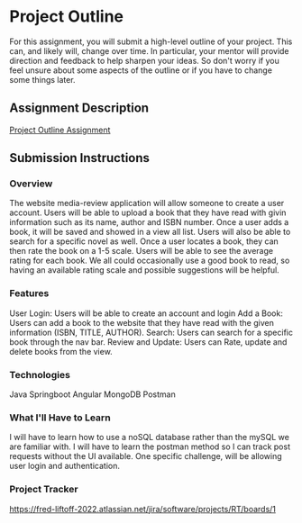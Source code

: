 # Project Outline
For this assignment, you will submit a high-level outline of your project. This can, and likely will, change over time. In particular, your mentor will provide direction and feedback to help sharpen your ideas. So don't worry if you feel unsure about some aspects of the outline or if you have to change some things later.

## Assignment Description
[Project Outline Assignment](https://education.launchcode.org/liftoff/modules/assignments/project-outline)

## Submission Instructions

### Overview
The website media-review application will allow someone to create a user account. Users will be able to upload a book that they have read with givin information such as its name, author and ISBN number. Once a user adds a book, it will be saved and showed in a view all list. Users will also be able to search for a specific novel as well. Once a user locates a book, they can then rate the book on a 1-5 scale. Users will be able to see the average rating for each book. We all could occasionally use a good book to read, so having an available rating scale and possible suggestions will be helpful. 
### Features
User Login: Users will be able to create an account and login
Add a Book: Users can add a book to the website that they have read with the given information (ISBN, TITLE, AUTHOR).
Search: Users can search for a specific book through the nav bar. 
Review and Update: Users can Rate, update and delete books from the view.
### Technologies
Java
Springboot
Angular
MongoDB
Postman
### What I'll Have to Learn
I will have to learn how to use a noSQL database rather than the mySQL we are familiar with. I will have to learn the postman method so I can track post requests without the UI available. One specific challenge, will be allowing user login and authentication.
### Project Tracker
https://fred-liftoff-2022.atlassian.net/jira/software/projects/RT/boards/1
